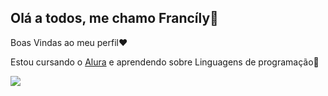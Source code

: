 ## Olá a todos, me chamo Francíly👋

Boas Vindas ao meu perfil❤️

Estou cursando o [Alura](https://www.alura.com.br) e aprendendo sobre Linguagens de programação🥀

![](https://media1.tenor.com/m/g5Dyrz4RRRsAAAAC/the-princess-and-the-frog-princess-tiana.gif)

